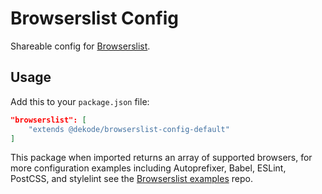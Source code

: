 # Browserslist Config
Shareable config for [Browserslist](https://www.npmjs.com/package/browserslist).

## Usage
Add this to your `package.json` file:

```json
"browserslist": [
	"extends @dekode/browserslist-config-default"
]
```

This package when imported returns an array of supported browsers, for more configuration examples including Autoprefixer, Babel, ESLint, PostCSS, and stylelint see the [Browserslist examples](https://github.com/ai/browserslist-example#browserslist-example) repo.
